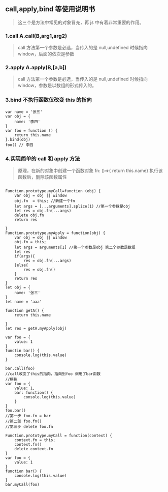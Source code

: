 ## call,apply,bind 等使用说明书

> 这三个是方法中常见的对象冒充，再 js 中有着非常重要的作用。

### 1.call A.call(B,arg1,arg2)

> call 方法第一个参数是必选，当传入的是 null,undefined 时候指向 window，后面的依次是参数

### 2.apply A.apply(B,[a,b])

> call 方法第一个参数是必选，当传入的是 null,undefined 时候指向 window，参数是以数组的形式传入的。

### 3.bind 不执行函数仅改变 this 的指向

```
var name = '张三'
var obj = {
    name: '李四'
}
var foo = function () {
    return this.name
}.bind(obj)
foo() // 李四

```

### 4.实现简单的 call 和 apply 方法

> 原理，在新的对象中创建一个函数对象 fn: ()=>{ return this.name} 执行该函数后，删除该函数属性

```

Function.prototype.myCall=function (obj) {
    var obj = obj || window
    obj.fn  = this; //新建一个fn
    let args = [...arguments].splice(1) //第一个参数是obj
    let res = obj.fn(...args)
    delete obj.fn
    return res

}
Function.prototype.myApply = function(obj) {
    var obj = obj || window
    obj.fn = this;
    let args = arguments[1] //第一个参数是obj 第二个参数是数组
    let res
    if(args){
        res = obj.fn(...args)
    }else{
        res = obj.fn()
    }
    return res
}
let obj = {
    name: '张三'
}
let name = 'aaa'

function getA() {
    return this.name

}
let res = getA.myApply(obj)

```

```
var foo = {
    value: 1
}
functin bar() {
    console.log(this.value)
}

bar.call(foo)
//call改变了this的指向，指向到foo 调用了bar函数
//模拟
var foo = {
    value: 1,
    bar: function() {
        console.log(this.value)
    }
}
foo.bar()
//第一步 foo.fn = bar
//第二部 foo.fn()
//第三步 delete foo.fn

Function.prototype.myCall = function(context) {
    context.fn = this;
    context.fn()
    delete context.fn
}
var foo = {
    value: 1
}
function bar() {
    console.log(this.value)
}
bar.myCall(foo)

```


